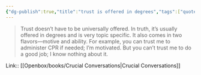 ```yaml
---
{"dg-publish":true,"title":"trust is offered in degrees","tags":["quotes"],"date":"2023-06-30T10:12:13+04:00","modified_at":"2023-07-11T17:33:12+03:00","alias":"trust is offered in degrees","dg-path":"/quotes/202306301012.md","permalink":"/quotes/202306301012/","dgPassFrontmatter":true}
---
```



> Trust doesn’t have to be universally offered. In truth, it’s usually offered in degrees and is very topic specific. It also comes in two flavors—motive and ability. For example, you can trust me to administer CPR if needed; I’m motivated. But you can’t trust me to do a good job; I know nothing about it.

Link:: [[Openbox/books/Crucial Conversations|Crucial Conversations]]
